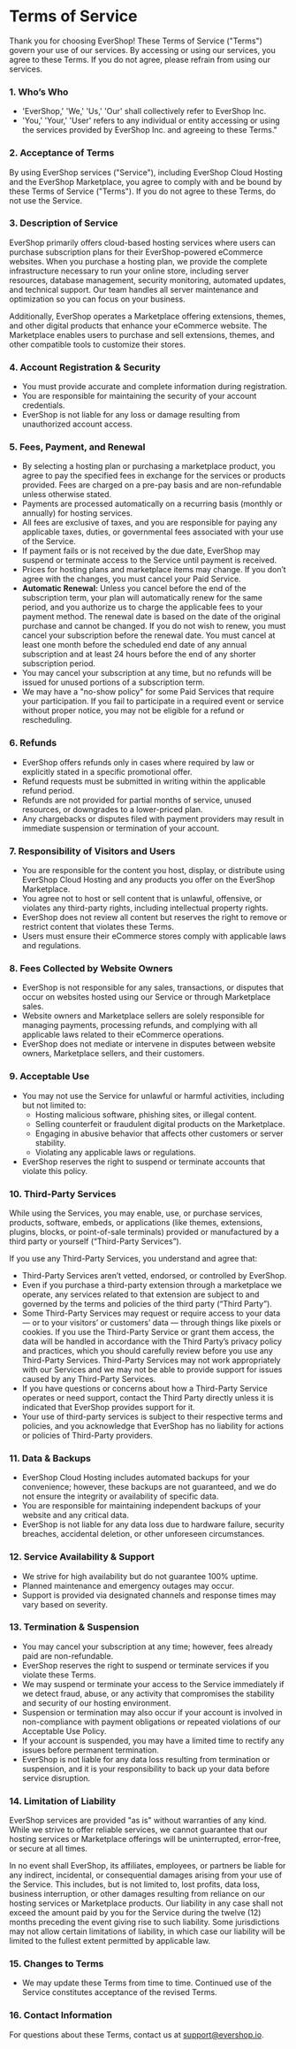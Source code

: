 # Terms of Service

Thank you for choosing EverShop! These Terms of Service ("Terms") govern your use of our services. By accessing or using our services, you agree to these Terms. If you do not agree, please refrain from using our services.

### 1. Who’s Who

- 'EverShop,' 'We,' 'Us,' 'Our' shall collectively refer to EverShop Inc.
- 'You,' 'Your,' 'User' refers to any individual or entity accessing or using the services provided by EverShop Inc. and agreeing to these Terms."

### 2. Acceptance of Terms

By using EverShop services ("Service"), including EverShop Cloud Hosting and the EverShop Marketplace, you agree to comply with and be bound by these Terms of Service ("Terms"). If you do not agree to these Terms, do not use the Service.

### 3. Description of Service

EverShop primarily offers cloud-based hosting services where users can purchase subscription plans for their EverShop-powered eCommerce websites. When you purchase a hosting plan, we provide the complete infrastructure necessary to run your online store, including server resources, database management, security monitoring, automated updates, and technical support. Our team handles all server maintenance and optimization so you can focus on your business.

Additionally, EverShop operates a Marketplace offering extensions, themes, and other digital products that enhance your eCommerce website. The Marketplace enables users to purchase and sell extensions, themes, and other compatible tools to customize their stores.

### 4. Account Registration & Security

- You must provide accurate and complete information during registration.
- You are responsible for maintaining the security of your account credentials.
- EverShop is not liable for any loss or damage resulting from unauthorized account access.

### 5. Fees, Payment, and Renewal

- By selecting a hosting plan or purchasing a marketplace product, you agree to pay the specified fees in exchange for the services or products provided. Fees are charged on a pre-pay basis and are non-refundable unless otherwise stated.
- Payments are processed automatically on a recurring basis (monthly or annually) for hosting services.
- All fees are exclusive of taxes, and you are responsible for paying any applicable taxes, duties, or governmental fees associated with your use of the Service.
- If payment fails or is not received by the due date, EverShop may suspend or terminate access to the Service until payment is received.
- Prices for hosting plans and marketplace items may change. If you don’t agree with the changes, you must cancel your Paid Service.
- **Automatic Renewal:** Unless you cancel before the end of the subscription term, your plan will automatically renew for the same period, and you authorize us to charge the applicable fees to your payment method. The renewal date is based on the date of the original purchase and cannot be changed. If you do not wish to renew, you must cancel your subscription before the renewal date. You must cancel at least one month before the scheduled end date of any annual subscription and at least 24 hours before the end of any shorter subscription period.
- You may cancel your subscription at any time, but no refunds will be issued for unused portions of a subscription term.
- We may have a "no-show policy" for some Paid Services that require your participation. If you fail to participate in a required event or service without proper notice, you may not be eligible for a refund or rescheduling.

### 6. Refunds

- EverShop offers refunds only in cases where required by law or explicitly stated in a specific promotional offer.
- Refund requests must be submitted in writing within the applicable refund period.
- Refunds are not provided for partial months of service, unused resources, or downgrades to a lower-priced plan.
- Any chargebacks or disputes filed with payment providers may result in immediate suspension or termination of your account.

### 7. Responsibility of Visitors and Users

- You are responsible for the content you host, display, or distribute using EverShop Cloud Hosting and any products you offer on the EverShop Marketplace.
- You agree not to host or sell content that is unlawful, offensive, or violates any third-party rights, including intellectual property rights.
- EverShop does not review all content but reserves the right to remove or restrict content that violates these Terms.
- Users must ensure their eCommerce stores comply with applicable laws and regulations.

### 8. Fees Collected by Website Owners

- EverShop is not responsible for any sales, transactions, or disputes that occur on websites hosted using our Service or through Marketplace sales.
- Website owners and Marketplace sellers are solely responsible for managing payments, processing refunds, and complying with all applicable laws related to their eCommerce operations.
- EverShop does not mediate or intervene in disputes between website owners, Marketplace sellers, and their customers.

### 9. Acceptable Use

- You may not use the Service for unlawful or harmful activities, including but not limited to:
  - Hosting malicious software, phishing sites, or illegal content.
  - Selling counterfeit or fraudulent digital products on the Marketplace.
  - Engaging in abusive behavior that affects other customers or server stability.
  - Violating any applicable laws or regulations.
- EverShop reserves the right to suspend or terminate accounts that violate this policy.

### 10. Third-Party Services

While using the Services, you may enable, use, or purchase services, products, software, embeds, or applications (like themes, extensions, plugins, blocks, or point-of-sale terminals) provided or manufactured by a third party or yourself (“Third-Party Services”).

If you use any Third-Party Services, you understand and agree that:

- Third-Party Services aren’t vetted, endorsed, or controlled by EverShop.
- Even if you purchase a third-party extension through a marketplace we operate, any services related to that extension are subject to and governed by the terms and policies of the third party (“Third Party”).
- Some Third-Party Services may request or require access to your data — or to your visitors’ or customers’ data — through things like pixels or cookies. If you use the Third-Party Service or grant them access, the data will be handled in accordance with the Third Party’s privacy policy and practices, which you should carefully review before you use any Third-Party Services. Third-Party Services may not work appropriately with our Services and we may not be able to provide support for issues caused by any Third-Party Services.
- If you have questions or concerns about how a Third-Party Service operates or need support, contact the Third Party directly unless it is indicated that EverShop provides support for it.
- Your use of third-party services is subject to their respective terms and policies, and you acknowledge that EverShop has no liability for actions or policies of Third-Party  providers.

### 11. Data & Backups

- EverShop Cloud Hosting includes automated backups for your convenience; however, these backups are not guaranteed, and we do not ensure the integrity or availability of specific data.
- You are responsible for maintaining independent backups of your website and any critical data.
- EverShop is not liable for any data loss due to hardware failure, security breaches, accidental deletion, or other unforeseen circumstances.

### 12. Service Availability & Support

- We strive for high availability but do not guarantee 100% uptime.
- Planned maintenance and emergency outages may occur.
- Support is provided via designated channels and response times may vary based on severity.

### 13. Termination & Suspension

- You may cancel your subscription at any time; however, fees already paid are non-refundable.
- EverShop reserves the right to suspend or terminate services if you violate these Terms.
- We may suspend or terminate your access to the Service immediately if we detect fraud, abuse, or any activity that compromises the stability and security of our hosting environment.
- Suspension or termination may also occur if your account is involved in non-compliance with payment obligations or repeated violations of our Acceptable Use Policy.
- If your account is suspended, you may have a limited time to rectify any issues before permanent termination.
- EverShop is not liable for any data loss resulting from termination or suspension, and it is your responsibility to back up your data before service disruption.

### 14. Limitation of Liability

EverShop services are provided "as is" without warranties of any kind. While we strive to offer reliable services, we cannot guarantee that our hosting services or Marketplace offerings will be uninterrupted, error-free, or secure at all times. 

In no event shall EverShop, its affiliates, employees, or partners be liable for any indirect, incidental, or consequential damages arising from your use of the Service. This includes, but is not limited to, lost profits, data loss, business interruption, or other damages resulting from reliance on our hosting services or Marketplace products. Our liability in any case shall not exceed the amount paid by you for the Service during the twelve (12) months preceding the event giving rise to such liability. Some jurisdictions may not allow certain limitations of liability, in which case our liability will be limited to the fullest extent permitted by applicable law.

### 15. Changes to Terms

- We may update these Terms from time to time. Continued use of the Service constitutes acceptance of the revised Terms.

### 16. Contact Information

For questions about these Terms, contact us at support@evershop.io.

